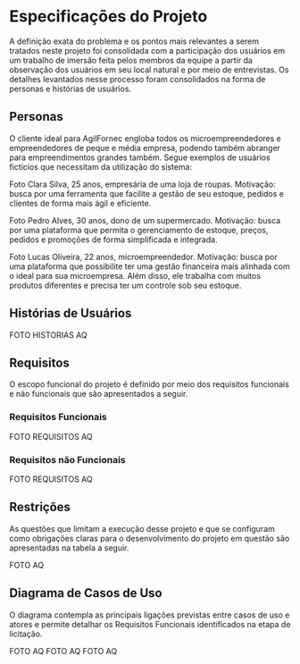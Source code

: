 # Especificações do Projeto

 A definição exata do problema e os pontos mais relevantes a serem tratados neste 
projeto foi consolidada com a participação dos usuários em um trabalho de imersão 
feita pelos membros da equipe a partir da observação dos usuários em seu local 
natural e por meio de entrevistas. Os detalhes levantados nesse processo foram 
consolidados na forma de personas e histórias de usuários.

## Personas

O cliente ideal para AgilFornec engloba todos os microempreendedores e 
empreendedores de peque e média empresa, podendo também abranger para
empreendimentos grandes também. Segue exemplos de usuários fictícios que 
necessitam da utilização do sistema:

Foto
Clara Silva, 25 anos, empresária de uma loja de roupas. 
Motivação: busca por uma ferramenta que facilite a gestão de seu estoque, pedidos 
e clientes de forma mais ágil e eficiente.

Foto
Pedro Alves, 30 anos, dono de um supermercado.
Motivação: busca por uma plataforma que permita o gerenciamento de estoque, 
preços, pedidos e promoções de forma simplificada e integrada.

Foto
Lucas Oliveira, 22 anos, microempreendedor. 
Motivação: busca por uma plataforma que possibilite ter uma gestão financeira mais 
alinhada com o ideal para sua microempresa. Além disso, ele trabalha com muitos 
produtos diferentes e precisa ter um controle sob seu estoque.


## Histórias de Usuários

FOTO HISTORIAS AQ


## Requisitos

O escopo funcional do projeto é definido por meio dos requisitos funcionais e não 
funcionais que são apresentados a seguir.

### Requisitos Funcionais

FOTO REQUISITOS AQ

### Requisitos não Funcionais

FOTO REQUISITOS AQ

## Restrições

As questões que limitam a execução desse projeto e que se configuram como 
obrigações claras para o desenvolvimento do projeto em questão são apresentadas 
na tabela a seguir.

FOTO AQ

## Diagrama de Casos de Uso

O diagrama contempla as principais ligações previstas entre casos de uso e atores 
e permite detalhar os Requisitos Funcionais identificados na etapa de licitação.

FOTO AQ
FOTO AQ
FOTO AQ


